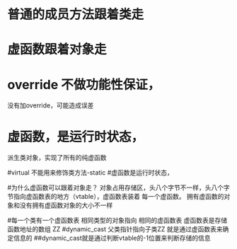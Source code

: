 # 普通的成员方法跟着类走
# 虚函数跟着对象走
# override 不做功能性保证，
没有加override，可能造成误差
# 虚函数，是运行时状态， 
派生类对象，实现了所有的纯虚函数

#virtual
不能用来修饰类方法-static
#虚函数是运行时状态，

#为什么虚函数可以跟着对象走？
对象占用存储区，头八个字节不一样，头八个字节指向虚函数表的地方（vtable），虚函数表装着
每一个虚函数。
拥有虚函数的对象和没有拥有虚函数对象的大小不一样

#每一个类有一个虚函数表
相同类型的对象指向 相同的虚函数表
虚函数表是存储函数地址的数组
ZZ
#dynamic_cast
父类指针指向子类ZZ
就是通过虚函数表来确定信息的
##dynamic_cast就是通过判断vtable的-1位置来判断存储的信息
